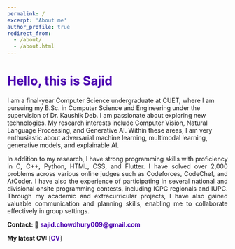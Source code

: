```yaml
---
permalink: /
excerpt: 'About me'
author_profile: true
redirect_from:
  - /about/
  - /about.html
---
```

<h1 style="color: #4c00b0; text-align: left;">Hello, this is Sajid</h1>

<!---
<p align="justify">
  <b><font color="red"><h2> (Under Construction)</h2></font></b>
</p>

author_profile: true
redirect_from:
  - /about/
  - /about.html
-->

<!-- --- -->

<p align="justify">

I am a final-year Computer Science undergraduate at CUET, where I am pursuing my B.Sc. in Computer Science and Engineering under the supervision of <a href="https://scholar.google.com/citations?user=du_bCPIAAAAJ&hl=en" target="_blank" style="text-decoration:none;">Dr. Kaushik Deb</a>. I am passionate about exploring new technologies. My research interests include Computer Vision, Natural Language Processing, and Generative AI. Within these areas, I am very enthusiastic about adversarial machine learning, multimodal learning, generative models, and explainable AI.
</p> 
 <!---
 I am enthusiastic about Multilingual and Multimodal NLP research. I am interested in exploring how existing resources of resource-rich languages can be effectively utilized to develop multilingual tools focusing on improving efficiency for low/zero-resource languages.
-->

<p align="justify">
In addition to my research, I have strong programming skills with proficiency in C, C++, Python, HTML, CSS, and Flutter. I have solved over 2,000 problems across various online judges such as Codeforces, CodeChef, and AtCoder. I have also the experience of participating in several national and divisional onsite programming contests, including ICPC regionals and IUPC. Through my academic and extracurricular projects, I have also gained valuable communication and planning skills, enabling me to collaborate effectively in group settings.
</p>
 <!---
 Previously, I worked as an Assistant Professor at Chittagong University of Engineering and Technology <a href="https://www.cuet.ac.bd/">(CUET)</a>. While working on academic and extracurricular projects, I develop my skill in C, C++, Python, Java, Php, and Latex. Working on several group projects help me to get communication as well as planning skills. 
-->
<b>Contact: 📧</b> <a href="mailto:{{ author.email }}" target="_blank" style="text-decoration:none; font-weight:bold; color: #4c00b0">sajid.chowdhury009@gmail.com</a>

<b>My latest CV: </b> [<a href="https://drive.google.com/file/d/18m0QTM-taLAlqYh4GRgNN628lJPwvFPB/view?usp=sharing" target="_blank" style="text-decoration:none; font-weight:bold; color: #4c00b0;">CV</a>]

<!-- https://drive.google.com/file/d/1EOetkZmCL0gk41bwfGjZHTFPaC7gdEXE/view?usp=sharing -->

